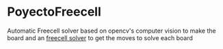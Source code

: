 # PoyectoFreecell

Automatic Freecell solver based on opencv's computer vision to make the board and an [freecell solver](http://fc-solve.shlomifish.org/)
to get the moves to solve each board

![[](http://i.imgur.com/qgNbWdC.jpg)](https://youtu.be/eLv8qpDmYaU)
